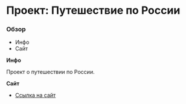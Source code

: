# Проект: Путешествие по России

### Обзор
* Инфо
* Сайт

**Инфо**

Проект о путешествии по России.

**Сайт**

* [Ссылка на сайт](https://victoriasmi.github.io/russian-travel/index.html)

